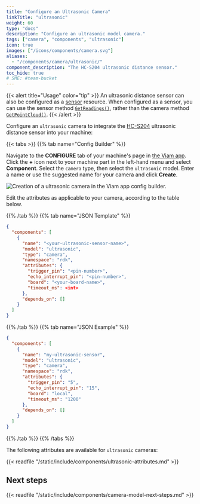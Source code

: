```yaml
---
title: "Configure an Ultrasonic Camera"
linkTitle: "ultrasonic"
weight: 60
type: "docs"
description: "Configure an ultrasonic model camera."
tags: ["camera", "components", "ultrasonic"]
icon: true
images: ["/icons/components/camera.svg"]
aliases:
  - "/components/camera/ultrasonic/"
component_description: "The HC-S204 ultrasonic distance sensor."
toc_hide: true
# SME: #team-bucket
---
```


{{< alert title="Usage" color="tip" >}}
An ultrasonic distance sensor can also be configured as a [sensor](/components/sensor/) resource.
When configured as a sensor, you can use the sensor method [`GetReadings()`](/components/sensor/#getreadings), rather than the camera method [`GetPointCloud()`](/components/camera/#getpointcloud).
{{< /alert >}}

Configure an `ultrasonic` camera to integrate the [HC-S204](https://www.sparkfun.com/products/15569) ultrasonic distance sensor into your machine:

{{< tabs >}}
{{% tab name="Config Builder" %}}

Navigate to the **CONFIGURE** tab of your machine's page in [the Viam app](https://app.viam.com).
Click the **+** icon next to your machine part in the left-hand menu and select **Component**.
Select the `camera` type, then select the `ultrasonic` model.
Enter a name or use the suggested name for your camera and click **Create**.

![Creation of a ultrasonic camera in the Viam app config builder.](/components/camera/configure-ultrasonic.png)

Edit the attributes as applicable to your camera, according to the table below.

{{% /tab %}}
{{% tab name="JSON Template" %}}

```json {class="line-numbers linkable-line-numbers"}
{
  "components": [
    {
      "name": "<your-ultrasonic-sensor-name>",
      "model": "ultrasonic",
      "type": "camera",
      "namespace": "rdk",
      "attributes": {
        "trigger_pin": "<pin-number>",
        "echo_interrupt_pin": "<pin-number>",
        "board": "<your-board-name>",
        "timeout_ms": <int>
      },
      "depends_on": []
    }
  ]
}
```

{{% /tab %}}
{{% tab name="JSON Example" %}}

```json {class="line-numbers linkable-line-numbers"}
{
  "components": [
    {
      "name": "my-ultrasonic-sensor",
      "model": "ultrasonic",
      "type": "camera",
      "namespace": "rdk",
      "attributes": {
        "trigger_pin": "5",
        "echo_interrupt_pin": "15",
        "board": "local",
        "timeout_ms": "1200"
      },
      "depends_on": []
    }
  ]
}
```

{{% /tab %}}
{{% /tabs %}}

The following attributes are available for `ultrasonic` cameras:

{{< readfile "/static/include/components/ultrasonic-attributes.md" >}}

## Next steps

{{< readfile "/static/include/components/camera-model-next-steps.md" >}}
